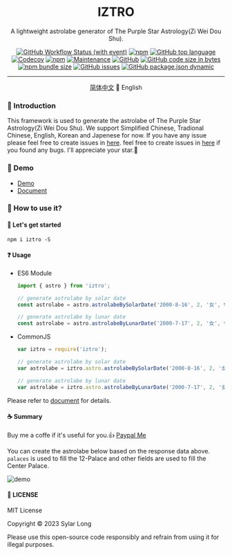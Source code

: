 <div align="center">

# IZTRO

A lightweight astrolabe generator of The Purple Star Astrology(Zi Wei Dou Shu).

</div>

<div align="center">

[![GitHub Workflow Status (with event)](https://img.shields.io/github/actions/workflow/status/SylarLong/iztro/Codecov.yaml)](https://github.com/SylarLong/iztro/actions) [![npm](https://img.shields.io/npm/v/%40sylarlong%2Fastro)](https://www.npmjs.com/package/iztro) [![GitHub top language](https://img.shields.io/github/languages/top/SylarLong/iztro)](https://github.com/search?q=repo%3ASylarLong%2Fastro++language%3ATypeScript&type=code) [![Codecov](https://img.shields.io/codecov/c/github/sylarlong/iztro)](https://app.codecov.io/gh/SylarLong/iztro/tree/main/src%2Fstar) [![npm](https://img.shields.io/npm/dw/%40sylarlong/iztro)](https://www.npmjs.com/package/iztro) [![Maintenance](https://img.shields.io/maintenance/yes/2023)](https://github.com/SylarLong/iztro)
[![GitHub](https://img.shields.io/github/license/sylarlong/iztro)](https://www.npmjs.com/package/iztro) [![GitHub code size in bytes](https://img.shields.io/github/languages/code-size/SylarLong/iztro)](https://www.npmjs.com/package/iztro) [![npm bundle size](https://img.shields.io/bundlephobia/min/%40sylarlong%2Fastro)](https://www.npmjs.com/package/iztro) [![GitHub issues](https://img.shields.io/github/issues/SylarLong/iztro)](https://github.com/SylarLong/iztro/issues)
[![GitHub package.json dynamic](https://img.shields.io/github/package-json/author/sylarlong/iztro)](https://github.com/SylarLong)

</div>

---

<div align="center">

[简体中文](./README.md) 🔸 English

</div>

### 📢 Introduction

This framework is used to generate the astrolabe of The Purple Star Astrology(Zi Wei Dou Shu). We support Simplified Chinese, Tradional Chinese, English, Korean and Japenese for now. If you have any issue please feel free to create issues in [here](https://github.com/SylarLong/iztro/discussions). feel free to create issues in [here](https://github.com/SylarLong/iztro/issues) if you found any bugs. I'll appreciate your star.🍻

### 🌰 Demo

- [Demo](https://a.14star.cn)
- [Document](https://docs.iztro.com)

### 🎲 How to use it?

#### 🚀 Let's get started

```
npm i iztro -S
```

#### ❓ Usage

- ES6 Module

  ```ts
  import { astro } from 'iztro';

  // generate astrolabe by solar date
  const astrolabe = astro.astrolabeBySolarDate('2000-8-16', 2, '女', true, 'zh-CN');

  // generate astrolabe by lunar date
  const astrolabe = astro.astrolabeByLunarDate('2000-7-17', 2, '女', false, true, 'zh-CN');
  ```

- CommonJS

  ```ts
  var iztro = require('iztro');

  // generate astrolabe by solar date
  var astrolabe = iztro.astro.astrolabeBySolarDate('2000-8-16', 2, '女', true, 'zh-CN');

  // generate astrolabe by lunar date
  var astrolabe = iztro.astro.astrolabeByLunarDate('2000-7-17', 2, '女', false, true, 'zh-CN');
  ```

Please refer to [document](https://docs.iztro.com) for details.

#### ☕ Summary

Buy me a coffe if it's useful for you.👍 [Paypal Me](https://PayPal.Me/sylarlong)

You can create the astrolabe below based on the response data above. `palaces` is used to fill the 12-Palace and other fields are used to fill the Center Palace.

![demo](https://github.com/SylarLong/iztro/assets/6510425/d2108ed7-6794-418a-b0e5-872c71ba6e1d)

#### 📜 LICENSE

MIT License

Copyright &copy; 2023 Sylar Long

Please use this open-source code responsibly and refrain from using it for illegal purposes.
